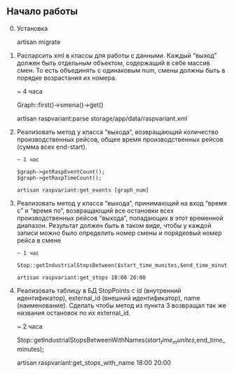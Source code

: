 ## Начало работы
0. Установка


      artisan migrate
    
  
1. Распарсить xml в классы для работы с данными. Каждый “выход” должен быть
       отдельным объектом, содержащий в себе массив смен. То есть объединять
       <graph> с одинаковым num, смены должны быть в порядке возрастания их номера.
       
       
      ~ 4 часа
      
      Graph::first()->smena()->get()
      
      artisan raspvariant:parse storage/app/data/raspvariant.xml          


2. Реализовать метод у класса “выхода“, возвращающий количество производственных
       рейсов, общее время производственных рейсов (сумма всех end-start).
       
      
       ~ 1 час                  
                  
       $graph->getRaspEventCount();
       $graph->getRaspTimeCount();
       
       artisan raspvariant:get_events [graph_num]
       
       
3. Реализовать метод у класса “выхода“, принимающий на вход “время с” и “время по“,
       возвращающий все остановки всех производственных рейсов “выхода“, попадающих
       в этот временной диапазон. Результат должен быть в таком виде, чтобы у каждой
       записи можно было определить номер смены и порядковый номер рейса в смене
       
             
       ~ 1 час
       
       Stop::getIndustrialStopsBetween($start_time_munites,$end_time_minutes);
       
       artisan raspvariant:get_stops 18:00 20:00
       
      
  4. Реализовать таблицу в БД StopPoints с id (внутренний идентификатор), external_id
      (внешний идентификатор), name (наименование). Сделать чтобы метод из пункта 3
      возвращал так же названия остановок по их external_id.
           
           
       ~ 2 часа
       
       Stop::getIndustrialStopsBetweenWithNames($start_time_munites,$end_time_minutes);
       
       artisan raspvariant:get_stops_with_name 18:00 20:00
